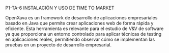 P1-TA-6 INSTALACIÓN Y USO DE TIME TO MARKET


OpenXava es un framework de desarrollo de aplicaciones empresariales basado en Java que permite crear aplicaciones web de forma rápida y eficiente. Esta herramienta es relevante para el estudio de V&V de software ya que proporciona un entorno controlado para aplicar técnicas de testing en aplicaciones reales, permitiendo observar cómo se implementan las pruebas en un proyecto de desarrollo empresarial.

